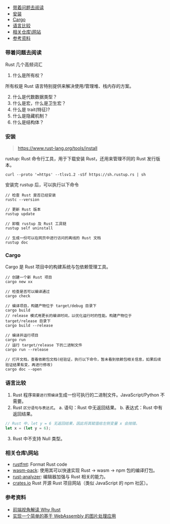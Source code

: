 <!--
abbrlink: k1q2fiqi
-->

- [带着问题去阅读](#带着问题去阅读)
- [安装](#安装)
- [Cargo](#cargo)
- [语言比较](#语言比较)
- [相关仓库\\网站](#相关仓库网站)
- [参考资料](#参考资料)

### 带着问题去阅读

Rust 几个高频词汇

1. 什么是所有权？

所有权是 Rust 语言特别提供来解决使用/管理堆、栈内存的方案。

2. 什么是代数数据类型？
3. 什么是宏，什么是卫生宏？
4. 什么是 trait(特征)?
5. 什么是隐藏机制？
6. 什么是结构体？

### 安装

> https://www.rust-lang.org/tools/install

rustup: Rust 命令行工具，用于下载安装 Rust，还用来管理不同的 Rust 发行版本。

```
curl --proto '=https' --tlsv1.2 -sSf https://sh.rustup.rs | sh
```

安装完 rustup 后，可以执行以下命令

```
// 检查 Rust 是否已经安装
rustc --version

// 更新 Rust 版本
rustup update

// 卸载 rustup 及 Rust 工具链
rustup self uninstall

// 生成一份可以在网页中进行访问的离线的 Rust 文档
rustup doc
```

### Cargo

Cargo 是 Rust 项目中的构建系统与包依赖管理工具。

```
// 创建一个新 Rust 项目
cargo new xx

// 检查是否可以编译通过
cargo check

// 编译项目，构建产物位于 target/debug 目录下
cargo build
// release 模式用更长的编译时间，以优化运行时的性能。构建产物位于 target/release 目录下
cargo build --release

// 编译并运行项目
cargo run
// 运行 target/release 下的二进制文件
cargo run --release

// 打开文档，查看依赖包文档(经验证，执行以下命令，暂未看到依赖包相关信息，如果后续验证结果有变，再进行修改)
cargo doc --open
```

### 语言比较

1. Rust 程序`需要进行预编译`生成一份可执行的二进制文件。JavaScript/Python 不需要。
2. Rust `区分语句与表达式`。
  a. 语句：Rust 中无返回结果。
  b. 表达式：Rust 中有返回结果。

```rust
// Rust 中，let y = 6 无返回结果，因此将其赋值给左侧变量 x 会抛错。
let x = (let y = 6);
```

3. Rust 中不支持 Null 类型。

### 相关仓库\网站

* [rustfmt](https://github.com/rust-lang/rustfmt): Format Rust code
* [wasm-pack](https://rustwasm.github.io/wasm-pack/): 使用其可以快速实现 Rust -> wasm -> npm 包的编译打包。
* [rust-analyzer](https://github.com/rust-lang/rust-analyzer): 编辑器加强与 Rust 相关的能力。
* [crates.io](https://crates.io/) Rust 开源 Rust 项目网站（类似 JavaScript 的 npm 社区）。

### 参考资料

* [前端视角解读 Why Rust](https://mp.weixin.qq.com/s/ePddAbrIIsSepCadH_ZTPw)
* [实现一个简单的基于 WebAssembly 的图片处理应用](https://juejin.cn/post/6844904205417709581)
